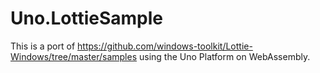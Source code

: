 # Uno.LottieSample

This is a port of <https://github.com/windows-toolkit/Lottie-Windows/tree/master/samples> using the Uno Platform on WebAssembly.
